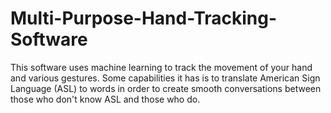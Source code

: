 # Multi-Purpose-Hand-Tracking-Software
This software uses machine learning to track the movement of your hand and various gestures. Some capabilities it has is to translate American Sign Language (ASL) to words in order to create smooth conversations between those who don't know ASL and those who do. 

